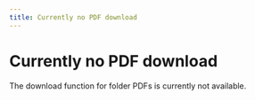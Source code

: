 ```yaml
---
title: Currently no PDF download
---
```


# Currently no PDF download

The download function for folder PDFs is currently not available.


